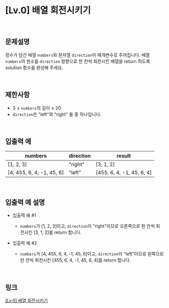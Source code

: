 # [Lv.0] 배열 회전시키기

<br>

## 문제설명
정수가 담긴 배열 `numbers`와 문자열 `direction`이 매개변수로 주어집니다. 배열 `numbers`의 원소를 `direction` 방향으로 한 칸씩 회전시킨 배열을 return 하도록 solution 함수를 완성해 주세요.

<br>

## 제한사항
- 3 ≤ `numbers`의 길이 ≤ 20
- `direction`은 "left"와 "right" 둘 중 하나입니다.

<br>

## 입출력 예
| numbers | direction | result |
|---|---|---|
| [1, 2, 3] | "right" | [3, 1, 2] |
| [4, 455, 6, 4, -1, 45, 6] | "left" | [455, 6, 4, -1, 45, 6, 4] |

<br>

## 입출력 예 설명
- 입출력 예 #1
    - `numbers`가 [1, 2, 3]이고, `direction`이 "right"이므로 오른쪽으로 한 칸씩 회전시킨 [3, 1, 2]를 return 합니다.

- 입출력 예 #2
    - `numbers`가 [4, 455, 6, 4, -1, 45, 6]이고, `direction`이 "left"이므로 왼쪽으로 한 칸씩 회전시킨 [455, 6, 4, -1, 45, 6, 4]를 return 합니다.

<br>

## 링크
[[Lv.0] 배열 회전시키기](https://school.programmers.co.kr/learn/courses/30/lessons/120844)
